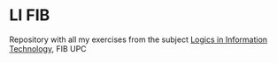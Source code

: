 # LI FIB

Repository with all my exercises from the subject [Logics in Information Technology](https://www.fib.upc.edu/en/studies/bachelors-degrees/bachelor-degree-informatics-engineering/curriculum/syllabus/LI), FIB UPC
